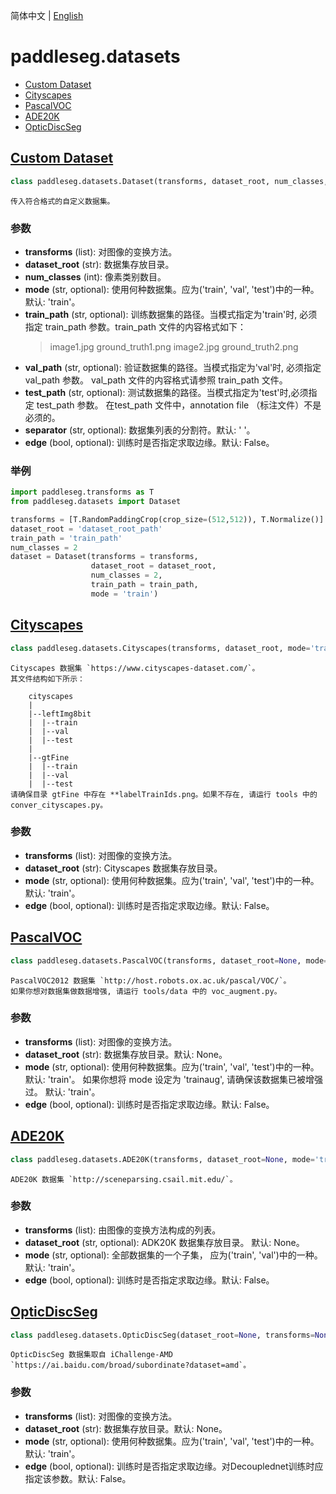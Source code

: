 简体中文 | [English](datasets.md)
# paddleseg.datasets
- [Custom Dataset](#custom-dataset)
- [Cityscapes](#Cityscapes)
- [PascalVOC](#PascalVOC)
- [ADE20K](#ADE20K)
- [OpticDiscSeg](#OpticDiscSeg)

## [Custom Dataset](../../../paddleseg/datasets/dataset.py)
```python
class paddleseg.datasets.Dataset(transforms, dataset_root, num_classes, mode='train', train_path=None, val_path=None, test_path=None, separator=' ', ignore_index=255, edge=False)
```
    传入符合格式的自定义数据集。


### 参数
* **transforms** (list): 对图像的变换方法。
* **dataset_root** (str): 数据集存放目录。
* **num_classes** (int): 像素类别数目。
* **mode** (str, optional): 使用何种数据集。应为('train', 'val', 'test')中的一种。默认: 'train'。
* **train_path** (str, optional): 训练数据集的路径。当模式指定为'train'时, 必须指定 train_path 参数。train_path 文件的内容格式如下：
    >image1.jpg ground_truth1.png
    >image2.jpg ground_truth2.png
* **val_path** (str, optional): 验证数据集的路径。当模式指定为'val'时, 必须指定 val_path 参数。
        val_path 文件的内容格式请参照 train_path 文件。
* **test_path** (str, optional): 测试数据集的路径。当模式指定为'test'时,必须指定 test_path 参数。
        在test_path 文件中，annotation file （标注文件）不是必须的。
* **separator** (str, optional): 数据集列表的分割符。默认: ' '。
* **edge** (bool, optional): 训练时是否指定求取边缘。默认: False。

### 举例

```python
import paddleseg.transforms as T
from paddleseg.datasets import Dataset

transforms = [T.RandomPaddingCrop(crop_size=(512,512)), T.Normalize()]
dataset_root = 'dataset_root_path'
train_path = 'train_path'
num_classes = 2
dataset = Dataset(transforms = transforms,
                  dataset_root = dataset_root,
                  num_classes = 2,
                  train_path = train_path,
                  mode = 'train')
```

## [Cityscapes](../../../paddleseg/datasets/cityscapes.py)
```python
class paddleseg.datasets.Cityscapes(transforms, dataset_root, mode='train', edge=False)
```
    Cityscapes 数据集 `https://www.cityscapes-dataset.com/`。
    其文件结构如下所示：

        cityscapes
        |
        |--leftImg8bit
        |  |--train
        |  |--val
        |  |--test
        |
        |--gtFine
        |  |--train
        |  |--val
        |  |--test
    请确保目录 gtFine 中存在 **labelTrainIds.png。如果不存在, 请运行 tools 中的conver_cityscapes.py。

### 参数
* **transforms** (list): 对图像的变换方法。
* **dataset_root** (str): Cityscapes 数据集存放目录。
* **mode** (str, optional): 使用何种数据集。应为('train', 'val', 'test')中的一种。默认: 'train'。
* **edge** (bool, optional): 训练时是否指定求取边缘。默认: False。


## [PascalVOC](../../../paddleseg/datasets/voc.py)
```python
class paddleseg.datasets.PascalVOC(transforms, dataset_root=None, mode='train', edge=False)
```
    PascalVOC2012 数据集 `http://host.robots.ox.ac.uk/pascal/VOC/`。
    如果你想对数据集做数据增强, 请运行 tools/data 中的 voc_augment.py。

### 参数
* **transforms** (list): 对图像的变换方法。
* **dataset_root** (str): 数据集存放目录。默认: None。
* **mode** (str, optional): 使用何种数据集。应为('train', 'val', 'test')中的一种。默认: 'train'。
        如果你想将 mode 设定为 'trainaug', 请确保该数据集已被增强过。 默认: 'train'。
* **edge** (bool, optional): 训练时是否指定求取边缘。默认: False。

## [ADE20K](../../../paddleseg/datasets/ade.py)
```python
class paddleseg.datasets.ADE20K(transforms, dataset_root=None, mode='train', edge=False)
```
    ADE20K 数据集 `http://sceneparsing.csail.mit.edu/`。

### 参数
* **transforms** (list): 由图像的变换方法构成的列表。
* **dataset_root** (str, optional): ADK20K 数据集存放目录。 默认: None。
* **mode** (str, optional): 全部数据集的一个子集， 应为('train', 'val')中的一种。 默认: 'train'。
* **edge** (bool, optional): 训练时是否指定求取边缘。默认: False。

## [OpticDiscSeg](../../../paddleseg/datasets/optic_disc_seg.py)
```python
class paddleseg.datasets.OpticDiscSeg(dataset_root=None, transforms=None, mode='train', edge=False)
```
    OpticDiscSeg 数据集取自 iChallenge-AMD `https://ai.baidu.com/broad/subordinate?dataset=amd`。

### 参数
* **transforms** (list): 对图像的变换方法。
* **dataset_root** (str): 数据集存放目录。默认: None。
* **mode** (str, optional): 使用何种数据集。应为('train', 'val', 'test')中的一种。默认: 'train'。
* **edge** (bool, optional): 训练时是否指定求取边缘。对Decouplednet训练时应指定该参数。默认: False。
